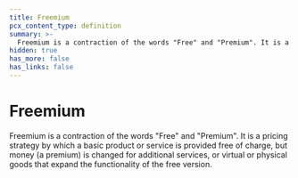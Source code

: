 ```yaml
---
title: Freemium
pcx_content_type: definition
summary: >-
  Freemium is a contraction of the words "Free" and "Premium". It is a pricing strategy by which a basic product or service is provided free of charge, but money (a premium) is changed for additional services, or virtual or physical goods that expand the functionality of the free version.
hidden: true
has_more: false
has_links: false
---
```


# Freemium

Freemium is a contraction of the words "Free" and "Premium". It is a pricing strategy by which a basic product or service is provided free of charge, but money (a premium) is changed for additional services, or virtual or physical goods that expand the functionality of the free version.
